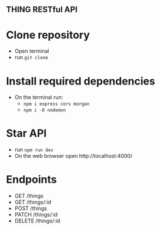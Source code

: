 ## THING RESTful API

# Clone repository

- Open terminal
- run `git clone `


# Install required dependencies

- On the terminal run:
   - `npm i express cors morgan`
   - `npm i -D nodemon`

# Star API

- run `npm run dev`
- On the web browser open http://localhost:4000/


# Endpoints

- GET /things
- GET /things/:id
- POST /things
- PATCH /things/:id
- DELETE /things/:id